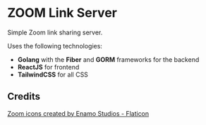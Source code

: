 # ZOOM Link Server

Simple Zoom link sharing server.

Uses the following technologies:

-   **Golang** with the **Fiber** and **GORM** frameworks for the backend
-   **ReactJS** for frontend
-   **TailwindCSS** for all CSS

## Credits

<a href="https://www.flaticon.com/free-icons/zoom" title="zoom icons">Zoom icons created by Enamo Studios - Flaticon</a>
